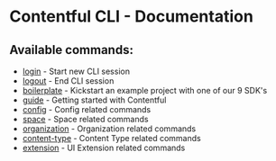 # Contentful CLI - Documentation

## Available commands:

* [login](./login) - Start new CLI session
* [logout](./logout) - End CLI session
* [boilerplate](./boilerplate) - Kickstart an example project with one of our 9 SDK's
* [guide](./guide) - Getting started with Contentful
* [config](./config) - Config related commands
* [space](./space) - Space related commands
* [organization](./organization) - Organization related commands
* [content-type](./content-type) - Content Type related commands
* [extension](./extension) - UI Extension related commands
